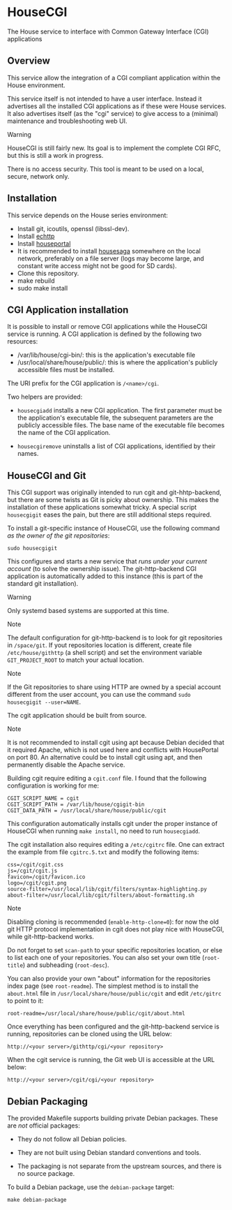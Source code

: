 # HouseCGI

The House service to interface with Common Gateway Interface (CGI) applications

## Overview

This service allow the integration of a CGI compliant application within the House environment.

This service itself is not intended to have a user interface. Instead it advertises all the installed CGI applications as if these were House services. It also advertises itself (as the "cgi" service) to give access to a (minimal) maintenance and troubleshooting web UI.

> [!WARNING]
> HouseCGI is still fairly new. Its goal is to implement the complete CGI RFC, but this is still a work in progress.
>
>There is no access security. This tool is meant to be used on a local, secure, network only.

## Installation

This service depends on the House series environment:

* Install git, icoutils, openssl (libssl-dev).
* Install [echttp](https://github.com/pascal-fb-martin/echttp)
* Install [houseportal](https://github.com/pascal-fb-martin/houseportal)
* It is recommended to install [housesaga](https://github.com/pascal-fb-martin/housesaga) somewhere on the local network, preferably on a file server (logs may become large, and constant write access might not be good for SD cards).
* Clone this repository.
* make rebuild
* sudo make install

## CGI Application installation

It is possible to install or remove CGI applications while the HouseCGI service is running. A CGI application is defined by the following two resources:

* /var/lib/house/cgi-bin/<name>: this is the application's executable file
* /usr/local/share/house/public/<name>: this is where the application's publicly accessible files must be installed.

The URI prefix for the CGI application is `/<name>/cgi`.

Two helpers are provided:

* `housecgiadd` installs a new CGI application. The first parameter must be the application's executable file, the subsequent parameters are the publicly accessible files. The base name of the executable file becomes the name of the CGI application.

* `housecgiremove` uninstalls a list of CGI applications, identified by their names.

## HouseCGI and Git

This CGI support was originally intended to run cgit and git-hhtp-backend, but there are some twists as Git is picky about ownership. This makes the installation of these applications somewhat tricky. A special script `housecgigit` eases the pain, but there are still additional steps required.

To install a git-specific instance of HouseCGI, use the following command _as the owner of the git repositories_:

```
sudo housecgigit
```

This configures and starts a new service that _runs under your current account_ (to solve the ownership issue). The git-http-backend CGI application is automatically added to this instance (this is part of the standard git installation).

> [!WARNING]
> Only systemd based systems are supported at this time.

> [!NOTE]
> The default configuration for git-http-backend is to look for git repositories in `/space/git`. If yout repositories location is different, create file `/etc/house/githttp` (a shell script) and set the environment variable `GIT_PROJECT_ROOT` to match your actual location.

> [!NOTE]
> If the Git repositories to share using HTTP are owned by a special account different from the user account, you can use the command `sudo housecgigit --user=NAME`.

The cgit application should be built from source.

> [!NOTE]
> It is not recommended to install cgit using apt because Debian decided that it required Apache, which is not used here and conflicts with HousePortal on port 80. An alternative could be to install cgit using apt, and then permanently disable the Apache service.
>

Building cgit require editing a `cgit.conf` file. I found that the following configuration is working for me:

```
CGIT_SCRIPT_NAME = cgit
CGIT_SCRIPT_PATH = /var/lib/house/cgigit-bin
CGIT_DATA_PATH = /usr/local/share/house/public/cgit
```

This configuration automatically installs cgit under the proper instance of HouseCGI when running `make install`, no need to run `housecgiadd`.

The cgit installation also requires editing a `/etc/cgitrc` file. One can extract the example from file `cgitrc.5.txt` and modify the following items:

```
css=/cgit/cgit.css
js=/cgit/cgit.js
favicon=/cgit/favicon.ico
logo=/cgit/cgit.png
source-filter=/usr/local/lib/cgit/filters/syntax-highlighting.py
about-filter=/usr/local/lib/cgit/filters/about-formatting.sh
```

> [!NOTE]
> Disabling cloning is recommended (`enable-http-clone=0`): for now the old git HTTP protocol implementation in cgit does not play nice with HouseCGI, while git-http-backend works.

Do not forget to set `scan-path` to your specific repositories location, or else to list each one of your repositories. You can also set your own title (`root-title`) and subheading (`root-desc`).

You can also provide your own "about" information for the repositories index page (see `root-readme`). The simplest method is to install the `about.html` file in `/usr/local/share/house/public/cgit` and edit `/etc/gitrc` to point to it:

```
root-readme=/usr/local/share/house/public/cgit/about.html
```

Once everything has been configured and the git-http-backend service is running, repositories can be cloned using the URL below:

```
http://<your server>/githttp/cgi/<your repository>
```

When the cgit service is running, the Git web UI is accessible at the URL below:

```
http://<your server>/cgit/cgi/<your repository>
```

## Debian Packaging 

The provided Makefile supports building private Debian packages. These are _not_ official packages:

- They do not follow all Debian policies.

- They are not built using Debian standard conventions and tools.

- The packaging is not separate from the upstream sources, and there is
  no source package.

To build a Debian package, use the `debian-package` target:

```
make debian-package
```

